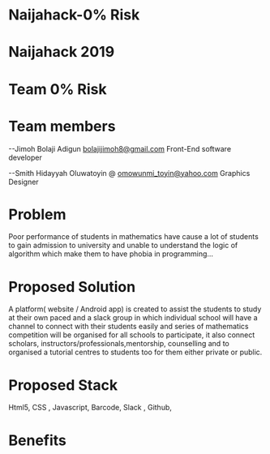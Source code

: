 # Naijahack-0% Risk
# Naijahack 2019
# Team 0% Risk


# Team members 
--Jimoh Bolaji Adigun bolajijimoh8@gmail.com     Front-End software developer

--Smith Hidayyah Oluwatoyin @ omowunmi_toyin@yahoo.com   Graphics Designer 

# Problem
Poor performance of students in mathematics have cause a lot of students to gain admission to university and unable to understand the logic of algorithm which make them to have phobia in programming...

# Proposed Solution 
 A platform( website / Android app) is created to assist the students to study at their own paced and a slack group in which individual school will have a channel to connect with their students easily and series of mathematics competition will be organised for all schools to participate, it also connect scholars, instructors/professionals,mentorship, counselling and  to organised a tutorial centres to students too for them either private or public.
# Proposed Stack
Html5, CSS , Javascript,  Barcode, Slack , Github,

# Benefits 
